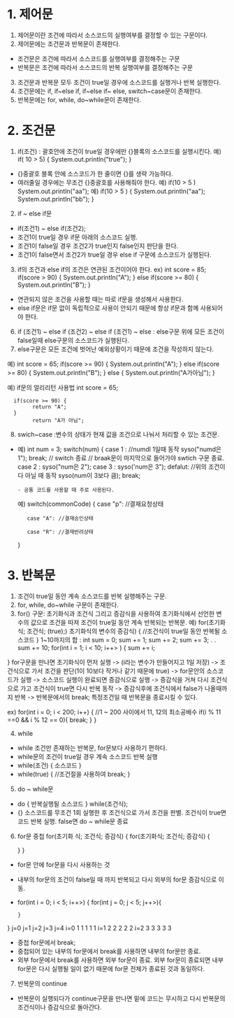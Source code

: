 # 1. 제어문 
1. 제어문이란 조건에 따라서 소스코드의 실행여부를 결정할 수 있는 구문이다.
2. 제어문에는 조건문과 반복문이 존재한다.
- 조건문은 조건에 따라서 소스코드를 실행여부를 결정해주는 구문
- 반복문은 조건에 따라서 소스코드의 반복 실행여부를 결정해주는 구문
3. 조건문과 반복문 모두 조건이 true일 경우에 소스코드를 실행거나 반복 실행한다.
4. 조건문에는 if, if~else if, if~else if~ else, switch~case문이 존재한다.
5. 반복문에는 for, while, do~while문이 존재한다.

# 2. 조건문
1. if(조건)
 : 괄호안에 조건이 true일 경우에만  {}블록의 소스코드를 실행시킨다. 예) if( 10 > 5) { System.out.println("true");
 }
- {}중괄호 블록 안에 소스코드가 한 줄이면 {}를 생략 가능하다. 
- 여러줄일 경우에는 무조건 {}중괄호를 사용해줘야 한다.
예) if(10 > 5 )
    System.out.println("aa");
예) if(10 > 5 ) {
       System.out.println("aa");
        System.out.println("bb");
  }

2. if ~ else if문
  - if(조건1) ~ else if(조건2);
  - 조건1이 true일 경우 if문 아래의 소스코드 실행.
  - 조건1이 false일 경우 조건2가 true인지 false인지 판단을 한다.
  - 조건1이 false면서 조건2가 true일 경우 else if 구문에 소스코드가 실행된다.
 3. if의 조건과 else if의 조건은 연관된 조건이어야 한다.
 ex) int score = 85;
 if(score > 90) {
       System.out.println("A");
 } else if(score >= 80) {
       System.out.println("B");
 }  
 - 연관되지 않은 조건을 사용할 때는 따로 if문을 생성해서 사용한다.
 - else if문은 if문 없이 독립적으로 사용이 안되기 때문에 항상 if문과 함께 사용되어야 한다.
6. if (조건1) ~ else if (조건2) ~ else
   if (조건1) ~ else : else구문 위에 모든 조건이 false일때 else구문의 소스코드가 실행된다.
7. else구문은 모든 조건에 벗어난 예외상황이기 때문에 조건을 작성하지 않는다. 

예) int score = 65;
    if(score >= 90) {
    System.out.println("A");
   } else if(score >= 80) {
      System.out.println("B"); 
   } else {
     System.out.println("A가아님"); 
   }   

예) if문의 얼리리턴 사용법
      int score = 65;

      if(score >= 90) {
            return "A";
      }
            return "A가 아님";
8. swich~case :변수의 상태가 현재 값을 조건으로  나눠서  처리할 수 있는 조건문.
- 예) int num = 3;
switch(num) {
      case 1 : //numdl 1일때 동작
      syso("numd은 1");
      break; // switch 종료 // braak문이 마지막으로 들어가야 swtich 구문 종료.
      case 2 :
      syso("num은 2");
      case 3 :
      syso('num은 3");
      defalut: //위의 조건이 다 아닐 때 동작
      syso(num이 3보다 큼);
      break;

      - 공통 코드를 사용할 때 주로 사용된다.
  예)  switch(commonCode)  {
         case "p": //결재요청상태

         case "A": //결재승인상태

         case "R": //결재반려상태

  }


# 3. 반복문
1. 조건이 true일 동안 계속 소스코드를 반복 실행해주는 구문.
2. for, while, do~while 구문이 존재한다.
3. for() 구문: 초기화식과 조건식 그리고 증감식을 사용하여 초기화식에서 선언한 변수의 값으로 조건을 따져 조건이 true일 동안 계속 반복되는 반복문.
예) for(초기화 식; 조건식; (true);)
초기화식의 변수의 증감식) { 
    //조건식이 true일 동안 반복될 소스코드
}
1~10까지의 합 : 
int sum = 0;
sum += 1;
sum += 2;
sum += 3;
.
.
sum += 10;
for(int i = 1; i < 10; i++> )  {  sum += i;

}
for구문을 만나면 초기화식이 먼저 실행 -> (i라는 변수가 만들어지고 1일 저장) -> 조건식으로 가서 조건을 판단(1이 10보다 작거나 같기 때문에 true) -> for문안의 소스코드가 실행
-> 소스코드 실행이 완료되면 증감식으로 실행 -> 증감식을 거쳐 다시 조건식으로 가고 조건식이 true면 다시 반복 동작 -> 증감식후에 조건식에서 false가 나올때까지 반복
-> 반복문에서의 break; 특정조건일 때 반복문을 종료시킬 수 있다.

ex) for(int i = 0; i < 200; i++) {
      //1 ~ 200 사이에서 11, 12의 최소공배수
      if(i % 11 ==0 && i % 12 == 0){
            break;
      }
}

4. while
- while 조건만 존재하는 반복문, for문보다 사용하기 편하다.
- while문의 조건이 true일 경우 계속 소스코드 반복 실행
- while(조건) {
      소스코드
}
- while(true) {
      //조건절을 사용하여 break;
}

5. do ~ while문
- do {
      반복실행될 소스코드
} while(조건식);
- {} 소스코드를 무조건 1회 실행한 후 조건식으로 가서 조건을 판별. 조건식이 true면 코드 반복 실행. false면 do ~ while문 종료

6. for문 중첩
for(초기화 식; 조건식; 증감식) {
      for(초기화식; 조건식; 증감식)
      {

      }
}
- for문 안에 for문을 다시 사용하는 것
- 내부의 for문의 조건이 false일 때 까지 반복되고 다시 외부의 for문 증감식으로 이동.
- for(int i = 0; i < 5; i++>) {
      for(int j = 0; j < 5; j++>){

      }
} 
      j=0   j=1  j=2  j=3  j=4
i=0     1    1     1    1    1
i=1     2    2     2    2    2
i=2     3    3     3    3    3

- 중첩 for문에서 break;
- 중첩되어 있는 내부의 for문에서 break를 사용하면 내부의 for문만 종료. 
- 외부 for문에서 break를 사용하면 외부 for문이 종료. 외부 for문이 종료되면 내부 for문은 다시 실행될 일이 없기 때문에 for문 전체가 종료된 것과 동일하다.

7. 반복문의 continue
- 반복문이 실행되다가 continue구문을 만나면 밑에 코드는 무시하고 다시 반복문의 조건식이나 증감식으로 돌아간다.